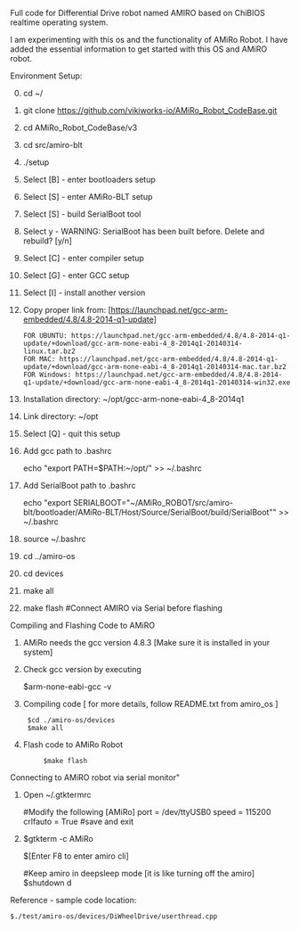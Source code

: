 Full code for Differential Drive robot named AMIRO based on ChiBIOS realtime operating system.

I am experimenting with this os and the functionality of AMiRo Robot. I have added the essential information to get started with this OS and AMiRO robot.

Environment Setup:

0. cd ~/
1. git clone https://github.com/vikiworks-io/AMiRo_Robot_CodeBase.git
2. cd AMiRo_Robot_CodeBase/v3
3. cd src/amiro-blt
2. ./setup 
3. Select   [B] - enter bootloaders setup
4. Select   [S] - enter AMiRo-BLT setup
5. Select   [S] - build SerialBoot tool
6. Select y - WARNING: SerialBoot has been built before. Delete and rebuild? [y/n]
7. Select   [C] - enter compiler setup
8. Select   [G] - enter GCC setup
9. Select   [I] - install another version
10. Copy proper link from: [https://launchpad.net/gcc-arm-embedded/4.8/4.8-2014-q1-update]

        FOR UBUNTU: https://launchpad.net/gcc-arm-embedded/4.8/4.8-2014-q1-update/+download/gcc-arm-none-eabi-4_8-2014q1-20140314-linux.tar.bz2
        FOR MAC: https://launchpad.net/gcc-arm-embedded/4.8/4.8-2014-q1-update/+download/gcc-arm-none-eabi-4_8-2014q1-20140314-mac.tar.bz2
        FOR Windows: https://launchpad.net/gcc-arm-embedded/4.8/4.8-2014-q1-update/+download/gcc-arm-none-eabi-4_8-2014q1-20140314-win32.exe

11. Installation directory: ~/opt/gcc-arm-none-eabi-4_8-2014q1
12. Link directory: ~/opt
13. Select [Q] - quit this setup
14. Add gcc path to .bashrc

	echo "export PATH=$PATH:~/opt/" >> ~/.bashrc

16. Add SerialBoot path to .bashrc
   
	echo "export SERIALBOOT=\"~/AMiRo_ROBOT/src/amiro-blt/bootloader/AMiRo-BLT/Host/Source/SerialBoot/build/SerialBoot\"" >> ~/.bashrc

17. source ~/.bashrc
18. cd ../amiro-os
19. cd devices
20. make all
21. make flash #Connect AMIRO via Serial before flashing


Compiling and Flashing Code to AMiRO

1. AMiRo needs the gcc version 4.8.3 [Make sure it is installed in your system]
2. Check gcc version by executing 

	$arm-none-eabi-gcc -v

3. Compiling code [ for more details, follow README.txt from amiro_os ]

		$cd ./amiro-os/devices
		$make all

4. Flash code to AMiRo Robot

			$make flash


Connecting to AMiRO robot via serial monitor"

1. Open  ~/.gtktermrc
   
      #Modify the following
	    [AMiRo]
		  port    = /dev/ttyUSB0
		  speed   = 115200
		  crlfauto    = True
		  #save and exit

2. $gtkterm -c AMiRo
	
      $[Enter F8 to enter amiro cli]
    
      #Keep amiro in deepsleep mode [it is like turning off the amiro]
	    $shutdown d


Reference - sample code location:

	$./test/amiro-os/devices/DiWheelDrive/userthread.cpp

